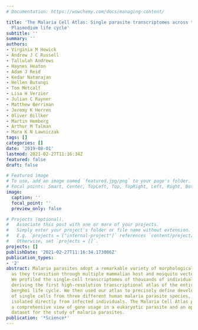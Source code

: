 ```yaml
---
# Documentation: https://wowchemy.com/docs/managing-content/

title: 'The Malaria Cell Atlas: Single parasite transcriptomes across the complete
  Plasmodium life cycle'
subtitle: ''
summary: ''
authors:
- Virginia M Howick
- Andrew J C Russell
- Tallulah Andrews
- Haynes Heaton
- Adam J Reid
- Kedar Natarajan
- Hellen Butungi
- Tom Metcalf
- Lisa H Verzier
- Julian C Rayner
- Matthew Berriman
- Jeremy K Herren
- Oliver Billker
- Martin Hemberg
- Arthur M Talman
- Mara K N Lawniczak
tags: []
categories: []
date: '2019-08-01'
lastmod: 2021-02-27T11:16:34Z
featured: false
draft: false

# Featured image
# To use, add an image named `featured.jpg/png` to your page's folder.
# Focal points: Smart, Center, TopLeft, Top, TopRight, Left, Right, BottomLeft, Bottom, BottomRight.
image:
  caption: ''
  focal_point: ''
  preview_only: false

# Projects (optional).
#   Associate this post with one or more of your projects.
#   Simply enter your project's folder or file name without extension.
#   E.g. `projects = ["internal-project"]` references `content/project/deep-learning/index.md`.
#   Otherwise, set `projects = []`.
projects: []
publishDate: '2021-02-27T11:16:34.173086Z'
publication_types:
- '2'
abstract: Malaria parasites adopt a remarkable variety of morphological life stages
  as they transition through multiple mammalian host and mosquito vector environments.
  We profiled the single-cell transcriptomes of thousands of individual parasites,
  deriving the first high-resolution transcriptional atlas of the entire Plasmodium
  berghei life cycle. We then used our atlas to precisely define developmental stages
  of single cells from three different human malaria parasite species, including parasites
  isolated directly from infected individuals. The Malaria Cell Atlas provides both
  a comprehensive view of gene usage in a eukaryotic parasite and an open-access reference
  dataset for the study of malaria parasites.
publication: '*Science*'
---
```

